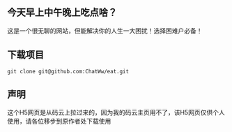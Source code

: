 ## 今天早上中午晚上吃点啥？
这是一个很无聊的网站，但能解决你的人生一大困扰！选择困难户必备！

## 下载项目
``
git clone git@github.com:ChatWw/eat.git
``
## 声明
这个H5网页是从码云上拉过来的，因为我的码云主页用不了，该H5网页仅供个人使用，请各位移步到原作者处下载使用